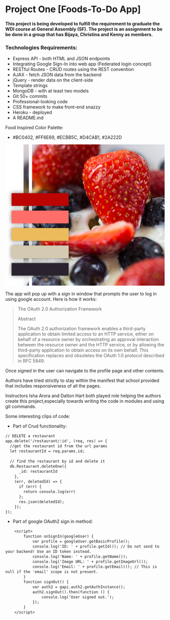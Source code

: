 # Project One [Foods-To-Do App]
#### This project is being developed to fulfill the requirement to graduate the WDI course at General Assembly (SF). The project is an assignment to be be done in a group that has Bijaya, Christina and Kenny as members.

### Technologies Requirements:
* Express API - both HTML and JSON endpoints
* Integrating Google Sign-In into web app (Federated login concept)
* RESTful Routes - CRUD routes using the REST convention
* AJAX - fetch JSON data from the backend
* jQuery - render data on the client-side
* Template strings
* MongoDB - with at least two models 
* Git 50+ commits 
* Professional-looking code
* CSS framework to make front-end snazzy
* Heroku - deployed
* A README.md 

Food Inspired Color Palette:
* #BC0402, #FF6E69, #ECBB5C, #D4CAB1, #2A222D
<img src=https://github.com/ChristinaGASF/Project_1/blob/master/public/images/Color%2BPalette%2BParfait.jpg>


The app will pop up with a sign in window that prompts the user to log in using google account. Here is how it works:
<blockquote>
                 The OAuth 2.0 Authorization Framework

Abstract

   The OAuth 2.0 authorization framework enables a third-party
   application to obtain limited access to an HTTP service, either on
   behalf of a resource owner by orchestrating an approval interaction
   between the resource owner and the HTTP service, or by allowing the
   third-party application to obtain access on its own behalf.  This
   specification replaces and obsoletes the OAuth 1.0 protocol described
   in RFC 5849.
</blockquote>

Once signed in the user can navigate to the profile page and other contents.

Authors have tried strictly to stay within the manifest that school provided that includes responsiveness of all the pages.

Instructors Isha Arora and Dalton Hart both played role helping the authors create this project,especially towards writing the code in modules and using git commands.

Some interesting clips of code:

* Part of Crud functionality:
```
// DELETE a restaurant
app.delete('/restaurant/:id', (req, res) => {
  //get the restaurant id from the url params
  let restaurantId = req.params.id;

  // find the restaurant by id and delete it
  db.Restaurant.deleteOne({
      _id: restaurantId
    },
    (err, deletedId) => {
      if (err) {
        return console.log(err)
      };
      res.json(deletedId);
    });
});
```
* Part of google OAuth2 sign in method:

```
    <script>
        function onSignIn(googleUser) {
            var profile = googleUser.getBasicProfile();
            console.log('ID: ' + profile.getId()); // Do not send to your backend! Use an ID token instead.
            console.log('Name: ' + profile.getName());
            console.log('Image URL: ' + profile.getImageUrl());
            console.log('Email: ' + profile.getEmail()); // This is null if the 'email' scope is not present.
        }
        function signOut() {
            var auth2 = gapi.auth2.getAuthInstance();
            auth2.signOut().then(function () {
                console.log('User signed out.');
            });
        }
    </script>
```

